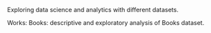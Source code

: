 Exploring data science and analytics with different datasets. 

Works:
Books: descriptive and exploratory analysis of Books dataset.
